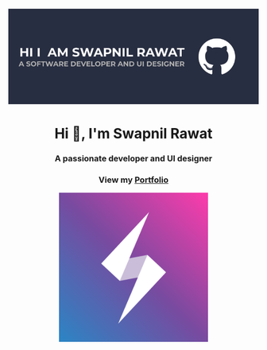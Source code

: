 <p align="center">
  <img src="https://github.com/swapnilr17/swapnilr17/blob/master/images/logo2.png?raw=true"/>
</p>

<h1 align="center">Hi 👋, I'm Swapnil Rawat</h1>
<h3 align="center" >A passionate developer and UI designer</h3>
<h3 align="center" text-transform="uppercase">View my <a href="https://swapnilr17.github.io/">Portfolio</a></h3>
<p align="center">
  <img src="https://github.com/swapnilr17/swapnilr17/blob/master/images/logo.png?raw=true" height="300px"/>
</p>

